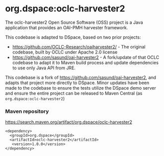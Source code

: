 # org.dspace:oclc-harvester2

The oclc-harvester2 Open Source Software (OSS) project is a Java application that provides an OAI-PMH harvester framework.

This codebase is adapted to DSpace, based on two prior projects:
* https://github.com/OCLC-Research/oaiharvester2/ - The original codebase, built by OCLC under Apache 2.0 license
* https://github.com/sasund/oai-harvester2 - A fork/update of that OCLC codebase to adapt it to Maven build process and update dependencies to use only Java API from JRE.

This codebase is a fork of https://github.com/sasund/oai-harvester2, and adapts that project more directly to DSpace.  Minor updates have been made to the codebase to ensure the tests utilize the DSpace demo server and ensure the entire project can be released to Maven Central (as `org.dspace:oclc-harvester2`)

### Maven repository
https://search.maven.org/artifact/org.dspace/oclc-harvester2

```
<dependency>
  <groupId>org.dspace</groupId>
  <artifactId>oclc-harvester2</artifactId>
   <version>1.0.0</version>
</dependency>
```
